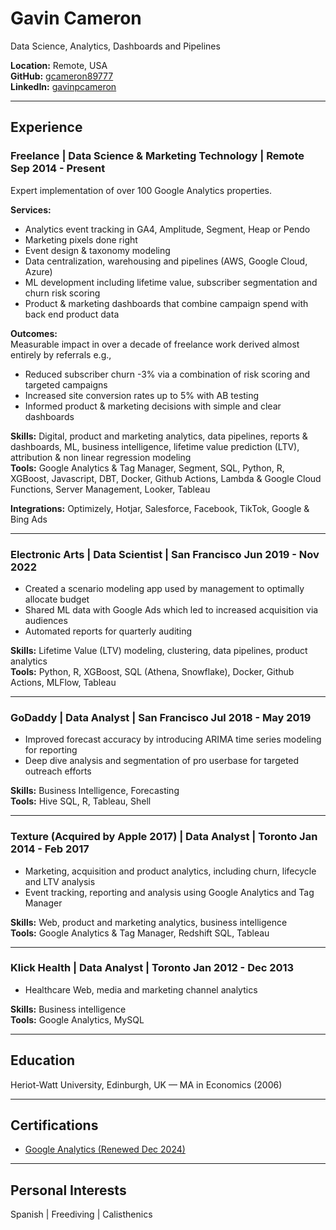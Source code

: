 # Gavin Cameron  
Data Science, Analytics, Dashboards and Pipelines  

**Location:** Remote, USA  
**GitHub:** [gcameron89777](https://github.com/gcameron89777)  
**LinkedIn:** [gavinpcameron](https://www.linkedin.com/in/gavinpcameron/)  

---

## Experience

### Freelance | Data Science & Marketing Technology | Remote Sep 2014 - Present
Expert implementation of over 100 Google Analytics properties.  

**Services:**

 - Analytics event tracking in GA4, Amplitude, Segment, Heap or Pendo
 - Marketing pixels done right
 - Event design & taxonomy modeling
 - Data centralization, warehousing and pipelines (AWS, Google Cloud, Azure)
 - ML development including lifetime value, subscriber segmentation and churn risk scoring
 - Product & marketing dashboards that combine campaign spend with back end product data  

**Outcomes:**  
Measurable impact in over a decade of freelance work derived almost entirely by referrals e.g.,

 - Reduced subscriber churn -3% via a combination of risk scoring and targeted campaigns  
 - Increased site conversion rates up to 5% with AB testing  
 - Informed product & marketing decisions with simple and clear dashboards  

**Skills:** Digital, product and marketing analytics, data pipelines, reports & dashboards, ML, business intelligence, lifetime value prediction (LTV), attribution & non linear regression modeling  
**Tools:** Google Analytics & Tag Manager, Segment, SQL, Python, R, XGBoost, Javascript, DBT, Docker, Github Actions, Lambda & Google Cloud Functions, Server Management, Looker, Tableau

**Integrations:**
Optimizely, Hotjar, Salesforce, Facebook, TikTok, Google & Bing Ads  

---

### Electronic Arts  | Data Scientist | San Francisco Jun 2019 - Nov 2022

 - Created a scenario modeling app used by management to optimally allocate budget  
 - Shared ML data with Google Ads which led to increased acquisition via audiences  
 - Automated reports for quarterly auditing  

**Skills:** Lifetime Value (LTV) modeling, clustering, data pipelines, product analytics  
**Tools:** Python, R, XGBoost, SQL (Athena, Snowflake), Docker, Github Actions, MLFlow, Tableau  

---

### GoDaddy | Data Analyst | San Francisco Jul 2018 - May 2019

 - Improved forecast accuracy by introducing ARIMA time series modeling for reporting  
 - Deep dive analysis and segmentation of pro userbase for targeted outreach efforts  

**Skills:** Business Intelligence, Forecasting  
**Tools:** Hive SQL, R, Tableau, Shell  

---

### Texture (Acquired by Apple 2017) | Data Analyst | Toronto Jan 2014 - Feb 2017

 - Marketing, acquisition and product analytics, including churn, lifecycle and LTV analysis
 - Event tracking, reporting and analysis using Google Analytics and Tag Manager  

**Skills:** Web, product and marketing analytics, business intelligence  
**Tools:** Google Analytics & Tag Manager, Redshift SQL, Tableau  

---

### Klick Health | Data Analyst | Toronto Jan 2012 - Dec 2013

 - Healthcare Web, media and marketing channel analytics  

**Skills:** Business intelligence  
**Tools:** Google Analytics, MySQL  

---

## Education
Heriot-Watt University, Edinburgh, UK — MA in Economics (2006)

---

## Certifications
- [Google Analytics (Renewed Dec 2024)](https://skillshop.credential.net/39d2e968-e274-46ef-a253-eeef5a45008a#acc.qEF93nkz)

---

## Personal Interests
Spanish | Freediving | Calisthenics